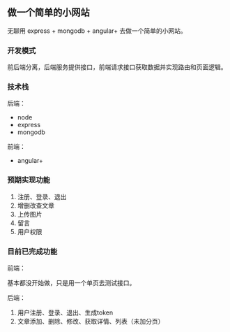 ## 做一个简单的小网站

无聊用 express + mongodb + angular+ 去做一个简单的小网站。

### 开发模式

前后端分离，后端服务提供接口，前端请求接口获取数据并实现路由和页面逻辑。

### 技术栈

后端：

- node
- express
- mongodb

前端：

- angular+

### 预期实现功能

1. 注册、登录、退出
2. 增删改查文章
3. 上传图片
4. 留言
5. 用户权限

### 目前已完成功能

前端：

基本都没开始做，只是用一个单页去测试接口。

后端：

1. 用户注册、登录、退出、生成token
2. 文章添加、删除、修改、获取详情、列表（未加分页）